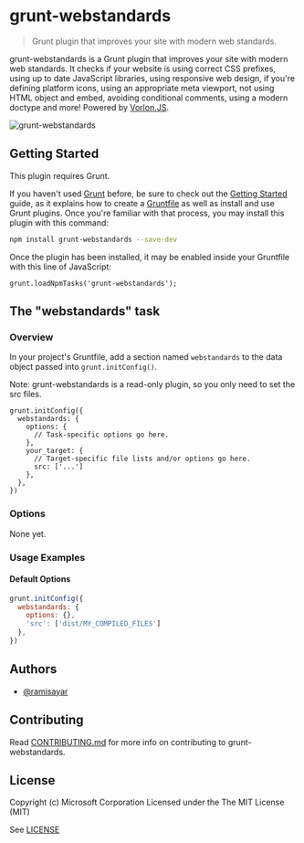 # grunt-webstandards

> Grunt plugin that improves your site with modern web standards.

grunt-webstandards is a Grunt plugin that improves your site with modern web standards.
It checks if your website is using correct CSS prefixes, using up to date JavaScript
libraries, using responsive web design, if you're defining platform icons, using 
an appropriate meta viewport, not using HTML object and embed, avoiding conditional
comments, using a modern doctype and more! Powered by [Vorlon.JS](http://www.vorlonjs.com/).

![grunt-webstandards](https://raw.github.com/MicrosoftDX/grunt-webstandards/master/demo.gif)

## Getting Started
This plugin requires Grunt.

If you haven't used [Grunt](http://gruntjs.com/) before, be sure to check out the [Getting Started](http://gruntjs.com/getting-started) guide, as it explains how to create a [Gruntfile](http://gruntjs.com/sample-gruntfile) as well as install and use Grunt plugins. Once you're familiar with that process, you may install this plugin with this command:

```sh
npm install grunt-webstandards --save-dev
```

Once the plugin has been installed, it may be enabled inside your Gruntfile with this line of JavaScript:

```node
grunt.loadNpmTasks('grunt-webstandards');
```

## The "webstandards" task

### Overview
In your project's Gruntfile, add a section named `webstandards` to the data object passed into `grunt.initConfig()`.

Note: grunt-webstandards is a read-only plugin, so you only need to set the src files.

```node
grunt.initConfig({
  webstandards: {
    options: {
      // Task-specific options go here.
    },
    your_target: {
      // Target-specific file lists and/or options go here.
      src: ['...']
    },
  },
})
```

### Options

None yet.

### Usage Examples

#### Default Options

```js
grunt.initConfig({
  webstandards: {
    options: {},
    'src': ['dist/MY_COMPILED_FILES']
  },
})
```

## Authors

* [@ramisayar](http://twitter.com/ramisayar)

## Contributing

Read [CONTRIBUTING.md](https://raw.githubusercontent.com/MicrosoftDX/grunt-webstandards/master/CONTRIBUTING.md) for more info on contributing to grunt-webstandards.

## License

Copyright (c) Microsoft Corporation
Licensed under the The MIT License (MIT)

See [LICENSE](https://raw.githubusercontent.com/MicrosoftDX/grunt-webstandards/master/LICENSE)
